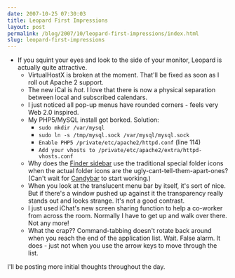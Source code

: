 ```yaml
---
date: 2007-10-25 07:30:03
title: Leopard First Impressions
layout: post
permalink: /blog/2007/10/leopard-first-impressions/index.html
slug: leopard-first-impressions
---
```

* If you squint your eyes and look to the side of your monitor, Leopard is actually quite attractive.
  * VirtualHostX is broken at the moment. That'll be fixed as soon as I roll out Apache 2 support.
  * The new iCal is _hot_. I love that there is now a physical separation between local and subscribed calendars.
  * I just noticed all pop-up menus have rounded corners - feels very Web 2.0 inspired.
  * My PHP5/MySQL install got borked. Solution:
    * `sudo mkdir /var/mysql`
    * `sudo ln -s /tmp/mysql.sock /var/mysql/mysql.sock`
    * `Enable PHP5 /private/etc/apache2/httpd.conf` (line 114)
    * `Add your vhosts to /private/etc/apache2/extra/httpd-vhosts.conf`
  * Why does the [Finder sidebar](http://cdn.tyler.fm/blog/105home.png) use the traditional special folder icons when the actual folder icons are the ugly-cant-tell-them-apart-ones? (Can't wait for [Candybar](http://www.panic.com/candybar/) to start working.)
  * When you look at the translucent menu bar by itself, it's sort of nice. But if there's a window pushed up against it the transparency really stands out and looks strange. It's not a good contrast.
  * I just used iChat's new screen sharing function to help a co-worker from across the room. Normally I have to get up and walk over there. Not any more!
  * What the crap?? Command-tabbing doesn't rotate back around when you reach the end of the application list. Wait. False alarm. It does - just not when you use the arrow keys to move through the list.

I'll be posting more initial thoughts throughout the day.